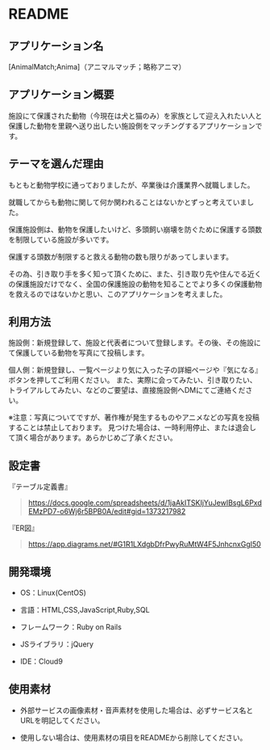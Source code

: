 # README

## アプリケーション名
 [AnimalMatch;Anima]（アニマルマッチ；略称アニマ）

## アプリケーション概要
 施設にて保護された動物（今現在は犬と猫のみ）を家族として迎え入れたい人と保護した動物を里親へ送り出したい施設側をマッチングするアプリケーションです。
　
## テーマを選んだ理由
 もともと動物学校に通っておりましたが、卒業後は介護業界へ就職しました。
 >
 就職してからも動物に関して何か関われることはないかとずっと考えていました。
 >
 保護施設側は、動物を保護したいけど、多頭飼い崩壊を防ぐために保護する頭数を制限している施設が多いです。
 >
 保護する頭数が制限すると救える動物の数も限りがあってしまいます。
 >
 その為、引き取り手を多く知って頂くために、また、引き取り先や住んでる近くの保護施設だけでなく、全国の保護施設の動物を知ることでより多くの保護動物を救えるのではないかと思い、このアプリケーションを考えました。

## 利用方法
  施設側：新規登録して、施設と代表者について登録します。その後、その施設にて保護している動物を写真にて投稿します。
 >
  個人側：新規登録し、一覧ページより気に入った子の詳細ページや『気になる』ボタンを押してご利用ください。
  また、実際に会ってみたい、引き取りたい、トライアルしてみたい、などのご要望は、直接施設側へDMにてご連絡ください。
 >
 ※注意：写真についてですが、著作権が発生するものやアニメなどの写真を投稿することは禁止しております。
 見つけた場合は、一時利用停止、または退会して頂く場合があります。あらかじめご了承ください。

## 設定書
『テーブル定義書』
> https://docs.google.com/spreadsheets/d/1jaAkITSKIjYuJewIBsgL6PxdEMzPD7-o6Wj6r5BPB0A/edit#gid=1373217982

『ER図』
> https://app.diagrams.net/#G1R1LXdgbDfrPwyRuMtW4F5JnhcnxGgI50


## 開発環境

- OS：Linux(CentOS)

- 言語：HTML,CSS,JavaScript,Ruby,SQL

- フレームワーク：Ruby on Rails

- JSライブラリ：jQuery

- IDE：Cloud9



## 使用素材

- 外部サービスの画像素材・音声素材を使用した場合は、必ずサービス名とURLを明記してください。

- 使用しない場合は、使用素材の項目をREADMEから削除してください。
　
